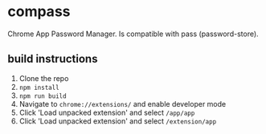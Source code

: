# compass
Chrome App Password Manager.  Is compatible with pass (password-store).

## build instructions

1. Clone the repo
2. `npm install`
3. `npm run build`
4. Navigate to `chrome://extensions/` and enable developer mode
5. Click 'Load unpacked extension' and select `/app/app`
8. Click 'Load unpacked extension' and select `/extension/app`
